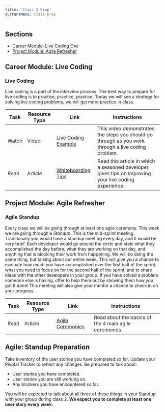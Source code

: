 ```yaml
---
title: 'Class 2 Prep'
currentMenu: class-prep
---
```


## Sections

- [Career Module: Live Coding One](#career-module-live-coding-one)
- [Project Module: Agile Refresher](#project-module-agile-refresher)

## Career Module: Live Coding
### Live Coding
Live coding is a part of the interview process. The best way to prepare for live coding is to practice, practice, practice. Today we will see a strategy for solving live coding problems, we will get more practice in class.

Task | Resource Type | Link | Instructions
|----|---------------|------|-------------|
Watch | Video | [Live Coding Example](../../videos/live-coding/) | This video demonstrates the steps you should go through as you work through a live coding problem.
Read | Article | [Whiteboarding Tips](https://writing.pupius.co.uk/whiteboarding-4df873dbba2e) | Read this article in which a seasoned developer gives tips on improving your live coding experience.

## Project Module: Agile Refresher
### Agile Standup
Every class we will be going through at least one agile ceremony. This week we are going through a *Standup*. This is the mid-sprint meeting. Traditionally you would have a standup meeting every day, and it would be very brief. Each developer would go around the circle and state what they accomplished the day before, what they are working on that day, and anything that is blocking their work from happening. We will be doing the same thing, but talking about our entire week. This will give you a chance to evaluate how much you have accomplished over the first half of the sprint, what you need to focus on for the second half of the sprint, and to share ideas with the other developers in your group. If you have solved a problem someone else is having, offer to help them out by showing them how you got it done! This meeting will also give your mentor a chance to check in on your progress.

Task | Resource Type | Link | Instructions
|----|---------------|------|-------------|
Read | Article | [Agile Ceremonies](https://www.atlassian.com/agile/ceremonies) | Read about the basics of the 4 main agile ceremonies.

## Agile: Standup Preparation
Take inventory of the user stories you have completed so far. Update your Pivotal Tracker to reflect any changes. Be prepared to talk about:
- User stories you have completed.
- User stories you are still working on.
- Any blockers you have encountered so far.

You will be expected to talk about all three of these things in your Standup with your group during class 2. **We expect you to complete at least one user story every week.**
